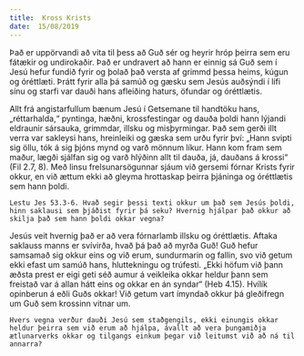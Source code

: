 ```yaml
---
title:  Kross Krists
date:  15/08/2019
---
```


Það er uppörvandi að vita til þess að Guð sér og heyrir hróp þeirra sem eru fátækir og undirokaðir. Það er undravert að hann er einnig sá Guð sem í Jesú hefur fundið fyrir og þolað það versta af grimmd þessa heims, kúgun og óréttlæti.  Þrátt fyrir alla þá samúð og gæsku sem Jesús auðsýndi í lífi sínu og starfi var dauði hans afleiðing haturs, öfundar og óréttlætis.

Allt frá angistarfullum bænum Jesú í Getsemane til handtöku hans, „réttarhalda,“ pyntinga, hæðni, krossfestingar og dauða þoldi hann lýjandi eldraunir sársauka, grimmdar, illsku og misþyrmingar. Það sem gerði illt verra var sakleysi hans, hreinleiki og gæska sem urðu fyrir því: „Hann svipti sig öllu, tók á sig þjóns mynd og varð mönnum líkur. Hann kom fram sem maður, lægði sjálfan sig og varð hlýðinn allt til dauða, já, dauðans á krossi“ (Fil 2.7, 8). Með linsu frelsunarsögunnar sjáum við gersemi fórnar Krists fyrir okkur, en við ættum ekki að gleyma hrottaskap þeirra þjáninga og óréttlætis sem hann þoldi.

`Lestu Jes 53.3-6. Hvað segir þessi texti okkur um það sem Jesús þoldi, hinn saklausi sem þjáðist fyrir þá seku? Hvernig hjálpar það okkur að skilja það sem hann þoldi okkar vegna?`

Jesús veit hvernig það er að vera fórnarlamb illsku og óréttlætis. Aftaka saklauss manns er svívirða, hvað þá það að myrða Guð! Guð hefur samsamað sig okkur eins og við erum, sundurmarin og fallin, svo við getum ekki efast um samúð hans, hluttekningu og trúfesti. „Ekki höfum við þann æðsta prest er eigi geti séð aumur á veikleika okkar heldur þann sem freistað var á allan hátt eins og okkar en án syndar“ (Heb 4.15). Hvílík opinberun á eðli Guðs okkar! Við getum vart ímyndað okkur þá gleðifregn um Guð sem krossinn vitnar um.

`Hvers vegna verður dauði Jesú sem staðgengils, ekki einungis okkar heldur þeirra sem við erum að hjálpa, ávallt að vera þungamiðja ætlunarverks okkar og tilgangs einkum þegar við leitumst við að ná til annarra?`